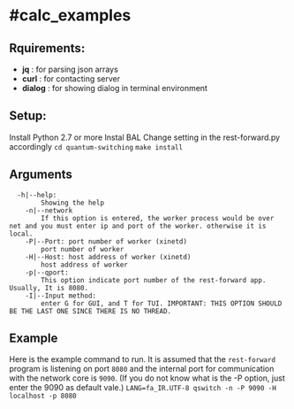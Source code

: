 #calc_examples
=============

## Rquirements:
* __jq__     : for parsing json arrays
* __curl__   : for contacting server
* __dialog__ : for showing dialog in terminal environment

## Setup:
Install Python 2.7 or more
Instal BAL
Change setting in the rest-forward.py accordingly
`cd quantum-switching`
`make install`

## Arguments
``` 
  -h|--help:
        Showing the help
    -n|--network
        If this option is entered, the worker process would be over net and you must enter ip and port of the worker. otherwise it is local.
    -P|--Port: port number of worker (xinetd)
        port number of worker
    -H|--Host: host address of worker (xinetd)
        host address of worker
    -p|--qport: 
        This option indicate port number of the rest-forward app. Usually, It is 8080.
    -I|--Input method: 
        enter G for GUI, and T for TUI. IMPORTANT: THIS OPTION SHOULD BE THE LAST ONE SINCE THERE IS NO THREAD.
```

## Example
Here is the example command to run. It is assumed that the `rest-forward` program is listening on port `8080` and the internal port for communication with the network core is `9090`. (If you do not know what is the -P option, just enter the 9090 as default vale.)
`LANG=fa_IR.UTF-8 qswitch -n -P 9090 -H localhost -p 8080`

